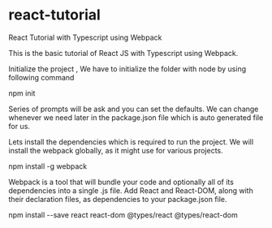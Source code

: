 # react-tutorial
React Tutorial with Typescript using Webpack

This is the basic tutorial of React JS with Typescript using Webpack.

Initialize the project , We have to initialize the folder with node by using following command

npm init

Series of prompts will be ask and you can set the defaults. We can change whenever we need later in the package.json file which is auto generated file for us.

Lets install the dependencies which is required to run the project. We will install the webpack globally, as it might use for various projects.

npm install -g webpack

Webpack is a tool that will bundle your code and optionally all of its dependencies into a single .js file.  Add React and React-DOM, along with their declaration files, as dependencies to your package.json file.

npm install --save react react-dom @types/react @types/react-dom
